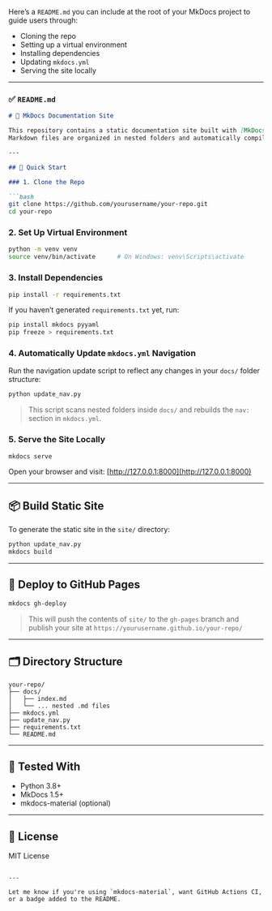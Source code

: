 Here’s a `README.md` you can include at the root of your MkDocs project to guide users through:

* Cloning the repo
* Setting up a virtual environment
* Installing dependencies
* Updating `mkdocs.yml`
* Serving the site locally

---

### ✅ `README.md`

````markdown
# 📘 MkDocs Documentation Site

This repository contains a static documentation site built with [MkDocs](https://www.mkdocs.org/).  
Markdown files are organized in nested folders and automatically compiled into HTML.

---

## 🚀 Quick Start

### 1. Clone the Repo

```bash
git clone https://github.com/yourusername/your-repo.git
cd your-repo
````

### 2. Set Up Virtual Environment

```bash
python -m venv venv
source venv/bin/activate      # On Windows: venv\Scripts\activate
```

### 3. Install Dependencies

```bash
pip install -r requirements.txt
```

If you haven’t generated `requirements.txt` yet, run:

```bash
pip install mkdocs pyyaml
pip freeze > requirements.txt
```

### 4. Automatically Update `mkdocs.yml` Navigation

Run the navigation update script to reflect any changes in your `docs/` folder structure:

```bash
python update_nav.py
```

> This script scans nested folders inside `docs/` and rebuilds the `nav:` section in `mkdocs.yml`.

### 5. Serve the Site Locally

```bash
mkdocs serve
```

Open your browser and visit: [http://127.0.0.1:8000](http://127.0.0.1:8000)

---

## 📦 Build Static Site

To generate the static site in the `site/` directory:

```bash
python update_nav.py
mkdocs build
```

---

## 🚀 Deploy to GitHub Pages

```bash
mkdocs gh-deploy
```

> This will push the contents of `site/` to the `gh-pages` branch and publish your site at
> `https://yourusername.github.io/your-repo/`

---

## 🗂️ Directory Structure

```
your-repo/
├── docs/
│   ├── index.md
│   └── ... nested .md files
├── mkdocs.yml
├── update_nav.py
├── requirements.txt
└── README.md
```

---

## 🧪 Tested With

* Python 3.8+
* MkDocs 1.5+
* mkdocs-material (optional)

---

## 📝 License

MIT License

```

---

Let me know if you're using `mkdocs-material`, want GitHub Actions CI, or a badge added to the README.
```
